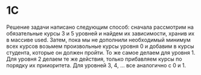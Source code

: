 # 1C
Решение задачи написано следующим способ: сначала рассмотрим на обязательные курсы 3 и 5 уровней и найдем их зависимости, хранив их в массиве used. Затем, пока мы не дополнили необходимый минимум всех курсов возьмем произвольные курсы уровня 0 и добавим в курсы студента, которые он должен пройти. То же самое делаем для уровня 1. Для уровня 2 делаем те же действия, только прибавляем курсы по порядку их прииоритета. Для уровней 3, 4, ... все аналогично с 0 и 1.
